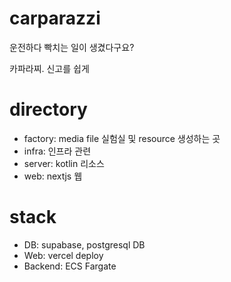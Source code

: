 # carparazzi

운전하다 빡치는 일이 생겼다구요?

카파라찌. 신고를 쉽게

# directory
- factory: media file 실험실 및 resource 생성하는 곳
- infra: 인프라 관련
- server: kotlin 리소스
- web: nextjs 웹

# stack
- DB: supabase, postgresql DB
- Web: vercel deploy
- Backend: ECS Fargate
